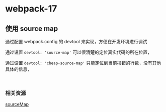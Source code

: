 # webpack-17

## 使用 source map

通过配置 webpack.config 的 devtool 来实现，方便在开发环境进行调试 <br />

通过设置 `devtool: 'source-map'` 可以很清楚的定位真实代码的所在位置，<br />

通过设置 `devtool: 'cheap-source-map'` 只能定位到当前报错的行数，没有其他具体的信息，

<br />

### 相关资源

[sourceMap](https://webpack.docschina.org/configuration/devtool/)

<br />
